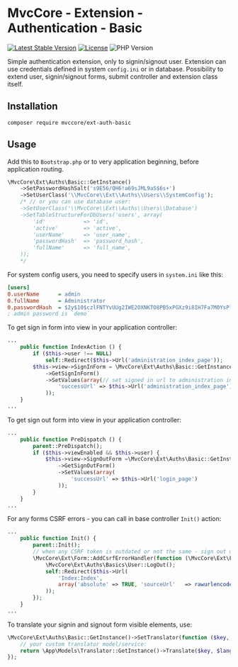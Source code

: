 # MvcCore - Extension - Authentication - Basic

[![Latest Stable Version](https://img.shields.io/badge/Stable-v5.2.6-brightgreen.svg?style=plastic)](https://github.com/mvccore/ext-auth-basic/releases)
[![License](https://img.shields.io/badge/License-BSD%203-brightgreen.svg?style=plastic)](https://mvccore.github.io/docs/mvccore/5.0.0/LICENSE.md)
![PHP Version](https://img.shields.io/badge/PHP->=5.4-brightgreen.svg?style=plastic)

Simple authentication extension, only to signin/signout user. Extension can use credentials defined in system `config.ini` or in database. Possibility to extend user, signin/signout forms, submit controller and extension class itself.

## Installation
```shell
composer require mvccore/ext-auth-basic
```

## Usage
Add this to `Bootstrap.php` or to very application beginning, before application routing.
```php
\MvcCore\Ext\Auths\Basic::GetInstance()
	->SetPasswordHashSalt('s9E56/QH6!a69sJML9aS$6s+')
	->SetUserClass('\\MvcCore\\Ext\\Auths\\Users\\SystemConfig');
	/* // or you can use database user:
	->SetUserClass('\\MvcCore\\Ext\\Auths\\Users\\Database')
	->SetTableStructureForDbUsers('users', array(
		'id'			=> 'id',
		'active'		=> 'active',
		'userName'		=> 'user_name',
		'passwordHash'	=> 'password_hash',
		'fullName'		=> 'full_name',
	));
	*/
```
For system config users, you need to specify users in `system.ini` like this:
```ini
[users]
0.userName		= admin
0.fullName		= Administrator
0.passwordHash	= $2y$10$czlFNTYvUUg2IWE2OXNKTO8PB5xPGXz9i8IH7Fa7M0YsPlSLriJZu
; admin password is `demo`
```
To get sign in form into view in your application controller:
```php
...
	public function IndexAction () {
		if ($this->user !== NULL)
			self::Redirect($this->Url('administration_index_page'));
		$this->view->SignInForm = \MvcCore\Ext\Auths\Basic::GetInstance()
			->GetSignInForm()
			->SetValues(array(// set signed in url to administration index page by default:
				'successUrl' => $this->Url('administration_index_page'),
			));
	}
...
```
To get sign out form into view in your application controller:
```php
...
	public function PreDispatch () {
		parent::PreDispatch();
		if ($this->viewEnabled && $this->user) {
			$this->view->SignOutForm =\MvcCore\Ext\Auths\Basic::GetInstance()
				->GetSignOutForm()
				->SetValues(array(
					'successUrl' => $this->Url('login_page')
				));
		}
	}
...
```
For any forms CSRF errors - you can call in base controller `Init()` action:
```php
...
	public function Init() {
		parent::Init();
		// when any CSRF token is outdated or not the same - sign out user by default
		\MvcCore\Ext\Form::AddCsrfErrorHandler(function (\MvcCore\Ext\Form & $form, $errorMsg) {
			\MvcCore\Ext\Auths\Basics\User::LogOut();
			self::Redirect($this->Url(
				'Index:Index',
				array('absolute' => TRUE, 'sourceUrl'	=> rawurlencode($form->ErrorUrl))
			));
		});
	}
...
```
To translate your signin and signout form visible elements, use:
```php
\MvcCore\Ext\Auths\Basic::GetInstance()->SetTranslator(function ($key, $lang = NULL) {
	// your custom translator model/service:
	return \App\Models\Translator::GetInstance()->Translate($key, $lang);
});
```
